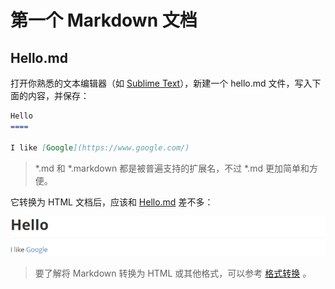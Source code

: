 第一个 Markdown 文档
====

Hello.md
----

打开你熟悉的文本编辑器（如 [Sublime Text](http://www.sublimetext.com/)），新建一个 hello.md 文件，写入下面的内容，并保存：

```markdown
Hello
====

I like [Google](https://www.google.com/)
```

>\*.md 和 \*.markdown 都是被普遍支持的扩展名，不过 \*.md 更加简单和方便。

它转换为 HTML 文档后，应该和 [Hello.md](./article/about/hello.html) 差不多：

![Hello.md](images/hello.png 'Hello.md')

>要了解将 Markdown 转换为 HTML 或其他格式，可以参考 [格式转换](#) 。
